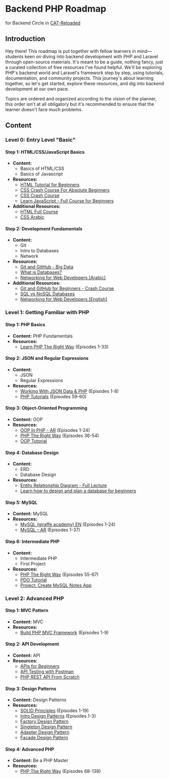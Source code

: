# Backend PHP Roadmap

for Backend Circle in [CAT-Reloaded](https://github.com/CATReloaded)

## Introduction

Hey there! This roadmap is put together with fellow learners in mind—students keen on diving into backend development with PHP and Laravel through open-source materials. It's meant to be a guide, nothing fancy, just a curated collection of free resources I've found helpful. We'll be exploring PHP's backend world and Laravel's framework step by step, using tutorials, documentation, and community projects. This journey's about learning together, so let's get started, explore these resources, and dig into backend development at our own pace.

Topics are ordered and organized according to the vision of the planner, this order isn't at all obligatory but it's recommended to ensure that the learner doesn't face much problems.

## Content

### Level 0: Entry Level "Basic"

#### Step 1: HTML/CSS/JavaScript Basics
- **Content:**
  - Basics of HTML/CSS
  - Basics of Javascript
- **Resources:**
  - [HTML Tutorial for Beginners](https://www.youtube.com/watch?v=qz0aGYrrlhU)
  - [CSS Crash Course For Absolute Beginners](https://www.youtube.com/watch?v=yfoY53QXEnI)
  - [CSS Crash Course](https://youtu.be/yfoY53QXEnI)
  - [Learn JavaScript - Full Course for Beginners](https://www.youtube.com/watch?v=PkZNo7MFNFg)
- **Additional Resources:**
  - [HTML Full Course](https://www.youtube.com/watch?v=pQN-pnXPaVg)
  - [CSS Arabic](https://www.youtube.com/playlist?list=PLYyqC4bNbCIdES52srHE6xTiIgvgMkBWu)

#### Step 2: Development Fundamentals
- **Content:**
  - Git
  - Intro to Databases
  - Network
- **Resources:**
  - [Git and GitHub - Big Data](https://www.youtube.com/watch?v=Q6G-J54vgKc)
  - [What is Databases?](https://www.youtube.com/watch?v=rQKJFlsifR8)
  - [Networking for Web Developers [Arabic]](https://www.youtube.com/playlist?list=PLNE3WjwctlOy1ekMfZl9AbLyFivSgsfml)
- **Additional Resources:**
  - [Git and GitHub for Beginners - Crash Course](https://www.youtube.com/watch?v=RGOj5yH7evk)
  - [SQL vs NoSQL Databases](https://www.youtube.com/watch?v=WWazrq7ZC8E)
  - [Networking for Web Developers [English]](https://www.youtube.com/playlist?list=PLCy5RQkQgvf4yaL-AMDO8rpAAi90sWfGl)

### Level 1: Getting Familiar with PHP

#### Step 1: PHP Basics
- **Content:** PHP Fundamentals
- **Resources:**
  - [Learn PHP The Right Way](https://www.youtube.com/playlist?list=PLr3d3QYzkw2xabQRUpcZ_IBk9W50M9pe-) (Episodes 1-33)

#### Step 2: JSON and Regular Expressions
- **Content:**
  - JSON
  - Regular Expressions
- **Resources:**
  - [Working With JSON Data & PHP](https://www.youtube.com/playlist?list=PLylMDDjFIp1Ai0nITV8-e1kr-IeOk7Qt2) (Episodes 1-8)
  - [PHP Tutorials](https://www.youtube.com/playlist?list=PL0eyrZgxdwhwBToawjm9faF1ixePexft-) (Episodes 59-60)

#### Step 3: Object-Oriented Programming
- **Content:** OOP
- **Resources:**
  - [OOP In PHP - AR](https://www.youtube.com/playlist?list=PL7mt2FDjAkPdEgExp0ZNMIiW8vHI8FEK1) (Episodes 1-24)
  - [PHP The Right Way](https://www.youtube.com/playlist?list=PLr3d3QYzkw2xabQRUpcZ_IBk9W50M9pe-) (Episodes 36-54)
  - [OOP Tutorial](https://www.phptutorial.net/php-oop/)

#### Step 4: Database Design
- **Content:**
  - ERD
  - Database Design
- **Resources:**
  - [Entity Relationship Diagram - Full Lecture](https://www.youtube.com/watch?v=CZ46r29kyQw&list=PL37D52B7714788190&index=39)
  - [Learn how to design and plan a database for beginners](https://www.youtube.com/watch?v=ztHopE5Wnpc)

#### Step 5: MySQL
- **Content:** MySQL
- **Resources:**
  - [MySQL (giraffe academy) EN](https://www.youtube.com/playlist?list=PLLAZ4kZ9dFpMGXTKXsBM_ZNpJwowfsP49) (Episodes 1-24)
  - [MySQL - AR](https://www.youtube.com/playlist?list=PLF8OvnCBlEY25O_Ql0CrgQUAc5NVYkWF2) (Episodes 1-37)

#### Step 6: Intermediate PHP
- **Content:**
  - Intermediate PHP
  - First Project
- **Resources:**
  - [PHP The Right Way](https://www.youtube.com/playlist?list=PLr3d3QYzkw2xabQRUpcZ_IBk9W50M9pe-) (Episodes 55-67)
  - [PDO Tutorial](https://www.phptutorial.net/php-pdo/)
  - [Project: Create MySQL Notes App](https://www.youtube.com/watch?v=DOsuFRnBqLU)

### Level 2: Advanced PHP

#### Step 1: MVC Pattern
- **Content:** MVC
- **Resources:**
  - [Build PHP MVC Framework](https://www.youtube.com/playlist?list=PLLQuc_7jk__Uk_QnJMPndbdKECcTEwTA1) (Episodes 1-9)

#### Step 2: API Development
- **Content:** API
- **Resources:**
  - [APIs for Beginners](https://www.youtube.com/watch?v=GZvSYJDk-us)
  - [API Testing with Postman](https://www.youtube.com/watch?v=VywxIQ2ZXw4)
  - [PHP REST API From Scratch](https://www.youtube.com/playlist?list=PLillGF-RfqbZ3_Xr8do7Q2R752xYrDRAo)

#### Step 3: Design Patterns
- **Content:** Design Patterns
- **Resources:**
  - [SOLID Principles](https://www.youtube.com/playlist?list=PLnqAlQ9hFYdflFSS4NigVB7aSoYPNwHTL) (Episodes 1-19)
  - [Intro Design Patterns](https://www.youtube.com/playlist?list=PLnqAlQ9hFYdewk9UKGBcHLulZNUBpNSKJ) (Episodes 1-3)
  - [Factory Design Pattern](https://www.youtube.com/watch?v=EKIl-kEMH6g&list=PLrwRNJX9gLs3oQyBoXtYimY7M5aSF0_oC&index=7)
  - [Singleton Design Pattern](https://www.youtube.com/watch?v=iUqZXACLTCo&list=PLrwRNJX9gLs3oQyBoXtYimY7M5aSF0_oC&index=11)
  - [Adapter Design Pattern](https://www.youtube.com/watch?v=LP0PZ7WPJPo&list=PLrwRNJX9gLs3oQyBoXtYimY7M5aSF0_oC&index=12)
  - [Facade Design Pattern](https://www.youtube.com/watch?v=YPME7VEZ6XE&list=PLrwRNJX9gLs3oQyBoXtYimY7M5aSF0_oC&index=14)

#### Step 4: Advanced PHP
- **Content:** Be a PHP Master
- **Resources:**
  - [PHP The Right Way](https://www.youtube.com/playlist?list=PLr3d3QYzkw2xabQRUpcZ_IBk9W50M9pe-) (Episodes 68-138)